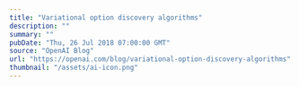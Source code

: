 ```yaml
---
title: "Variational option discovery algorithms"
description: ""
summary: ""
pubDate: "Thu, 26 Jul 2018 07:00:00 GMT"
source: "OpenAI Blog"
url: "https://openai.com/blog/variational-option-discovery-algorithms"
thumbnail: "/assets/ai-icon.png"
---
```


